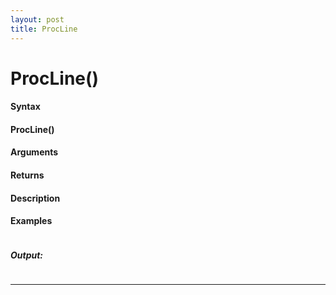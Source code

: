 ```yaml
---
layout: post
title: ProcLine
---
```


# ProcLine()


#### Syntax

#### ProcLine()

#### Arguments

#### Returns

#### Description

#### Examples

```

```

##### Output:

```

```

---
